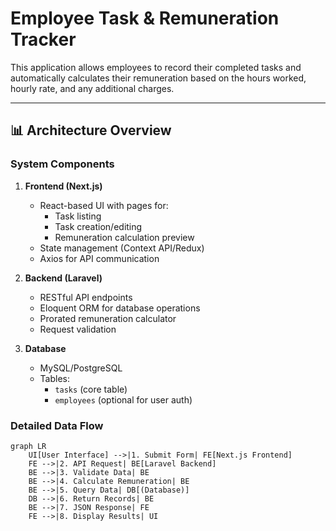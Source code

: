 # Employee Task & Remuneration Tracker

This application allows employees to record their completed tasks and automatically calculates their remuneration based on the hours worked, hourly rate, and any additional charges.

---

## 📊 Architecture Overview

### System Components
1. **Frontend (Next.js)**
   - React-based UI with pages for:
     - Task listing
     - Task creation/editing
     - Remuneration calculation preview
   - State management (Context API/Redux)
   - Axios for API communication

2. **Backend (Laravel)**
   - RESTful API endpoints
   - Eloquent ORM for database operations
   - Prorated remuneration calculator
   - Request validation

3. **Database**
   - MySQL/PostgreSQL
   - Tables:
     - `tasks` (core table)
     - `employees` (optional for user auth)

### Detailed Data Flow
```mermaid
graph LR
    UI[User Interface] -->|1. Submit Form| FE[Next.js Frontend]
    FE -->|2. API Request| BE[Laravel Backend]
    BE -->|3. Validate Data| BE
    BE -->|4. Calculate Remuneration| BE
    BE -->|5. Query Data| DB[(Database)]
    DB -->|6. Return Records| BE
    BE -->|7. JSON Response| FE
    FE -->|8. Display Results| UI